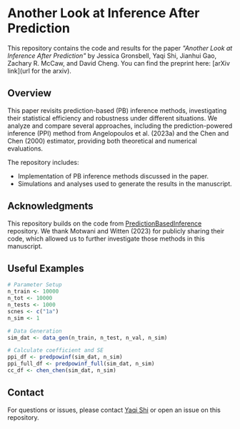 # Another Look at Inference After Prediction

This repository contains the code and results for the paper *"Another Look at Inference After Prediction"* by Jessica Gronsbell, Yaqi Shi, Jianhui Gao, Zachary R. McCaw, and David Cheng. You can find the preprint here: [arXiv link](url for the arxiv).

## Overview

This paper revisits prediction-based (PB) inference methods, investigating their statistical efficiency and robustness under different situations. We analyze and compare several approaches, including the prediction-powered inference (PPI) method from Angelopoulos et al. (2023a) and the Chen and Chen (2000) estimator, providing both theoretical and numerical evaluations.

The repository includes:
- Implementation of PB inference methods discussed in the paper.
- Simulations and analyses used to generate the results in the manuscript.

## Acknowledgments

This repository builds on the code from [PredictionBasedInference](https://github.com/keshav-motwani/PredictionBasedInference) repository. We thank Motwani and Witten (2023) for publicly sharing their code, which allowed us to further investigate those methods in this manuscript. 

## Useful Examples

```r
# Parameter Setup
n_train <- 10000
n_tot <- 10000
n_tests <- 1000
scnes <- c("1a")
n_sim <- 1

# Data Generation
sim_dat <- data_gen(n_train, n_test, n_val, n_sim)

# Calculate coefficient and SE
ppi_df <- predpowinf(sim_dat, n_sim)
ppi_full_df <- predpowinf_full(sim_dat, n_sim)
cc_df <- chen_chen(sim_dat, n_sim)
```

## Contact

For questions or issues, please contact [Yaqi Shi](mailto:yaqi.shi@mail.utoronto.com) or open an issue on this repository.

